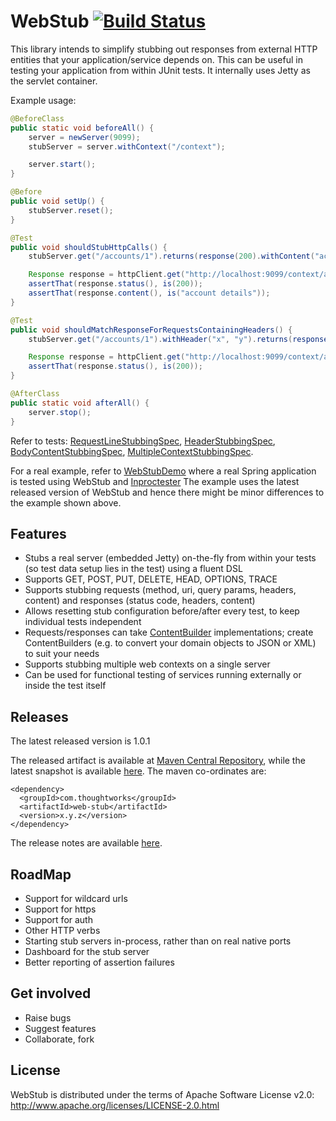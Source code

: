 # WebStub [![Build Status](https://travis-ci.org/tusharm/WebStub.png)](https://travis-ci.org/tusharm/WebStub)

This library intends to simplify stubbing out responses from external HTTP entities that your application/service  depends on.
This can be useful in testing your application from within JUnit tests. It internally uses Jetty as the servlet container.

Example usage:
```java
@BeforeClass
public static void beforeAll() {
    server = newServer(9099);
    stubServer = server.withContext("/context");

    server.start();
}

@Before
public void setUp() {
    stubServer.reset();
}

@Test
public void shouldStubHttpCalls() {
    stubServer.get("/accounts/1").returns(response(200).withContent("account details"));

    Response response = httpClient.get("http://localhost:9099/context/accounts/1");
    assertThat(response.status(), is(200));
    assertThat(response.content(), is("account details"));
}

@Test
public void shouldMatchResponseForRequestsContainingHeaders() {
    stubServer.get("/accounts/1").withHeader("x", "y").returns(response(200));

    Response response = httpClient.get("http://localhost:9099/context/accounts/1", asList(new BasicHeader("x", "y")));
    assertThat(response.status(), is(200));
}

@AfterClass
public static void afterAll() {
    server.stop();
}
```
Refer to tests: [RequestLineStubbingSpec](/src/test/scala/com/thoughtworks/webstub/RequestLineStubbingSpec.scala), [HeaderStubbingSpec](/src/test/scala/com/thoughtworks/webstub/HeaderStubbingSpec.scala), [BodyContentStubbingSpec](/src/test/scala/com/thoughtworks/webstub/BodyContentStubbingSpec.scala), [MultipleContextStubbingSpec](/src/test/scala/com/thoughtworks/webstub/MultipleContextStubbingSpec.scala).

For a real example, refer to [WebStubDemo](https://github.com/tusharm/WebStubDemo) where a real Spring application is tested using WebStub and [Inproctester](https://github.com/aharin/inproctester)
The example uses the latest released version of WebStub and hence there might be minor differences to the example shown above.

## Features

- Stubs a real server (embedded Jetty) on-the-fly from within your tests (so test data setup lies in the test) using a fluent DSL
- Supports GET, POST, PUT, DELETE, HEAD, OPTIONS, TRACE
- Supports stubbing requests (method, uri, query params, headers, content) and responses (status code, headers, content)
- Allows resetting stub configuration before/after every test, to keep individual tests independent
- Requests/responses can take [ContentBuilder](/src/main/java/com/thoughtworks/webstub/dsl/builders/ContentBuilder.java) implementations; create ContentBuilders (e.g. to convert your domain objects to JSON or XML) to suit your needs
- Supports stubbing multiple web contexts on a single server
- Can be used for functional testing of services running externally or inside the test itself

## Releases

The latest released version is 1.0.1

The released artifact is available at [Maven Central Repository](http://search.maven.org/#search%7Cga%7C1%7Cweb-stub), while the latest snapshot is available [here](https://oss.sonatype.org/content/repositories/snapshots/).
The maven co-ordinates are:
```
<dependency>
  <groupId>com.thoughtworks</groupId>
  <artifactId>web-stub</artifactId>
  <version>x.y.z</version>
</dependency>
```

The release notes are available [here](https://github.com/tusharm/WebStub/wiki/ReleaseNotes).

## RoadMap

- Support for wildcard urls
- Support for https
- Support for auth
- Other HTTP verbs
- Starting stub servers in-process, rather than on real native ports
- Dashboard for the stub server
- Better reporting of assertion failures

## Get involved

- Raise bugs
- Suggest features
- Collaborate, fork

## License

WebStub is distributed under the terms of Apache Software License v2.0: http://www.apache.org/licenses/LICENSE-2.0.html
